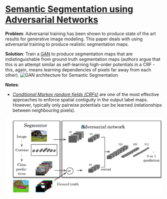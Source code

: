 # [Semantic Segmentation using Adversarial Networks](https://arxiv.org/pdf/1611.08408.pdf)

**Problem**: Adversarial training has been shown to produce state of the art results for generative
image modeling. This paper deals with using adversarial training to produce realistic segmentation maps. 

**Solution**: Train a  [GAN](https://papers.nips.cc/paper/5423-generative-adversarial-nets.pdf) to produce segmentation maps that are indistinguishable from ground truth segmentation maps (authors argue that this is an attempt similar as self-learning high-order potentials in a CRF - this, again, means learning dependencies of pixels far away from each other).
![GAN architecture for Semantic Segmentation](https://github.com/fgabel/MACHINE-LEARNING-and-DEEP-LEARNING-papernotes/blob/master/comments/adv.png)

**Notes**:
* [*Conditional Markov random fields (CRFs)*](https://medium.com/ml2vec/overview-of-conditional-random-fields-68a2a20fa541) are one of the most effective approaches to enforce spatial contiguity in the output label maps. However, typically only pairwise potentials can be learned (relationships between neighbouring pixels).

![Drag Racing](adv.png)
